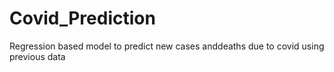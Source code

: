 # Covid_Prediction
 Regression based model to predict new cases anddeaths due to covid using previous data
